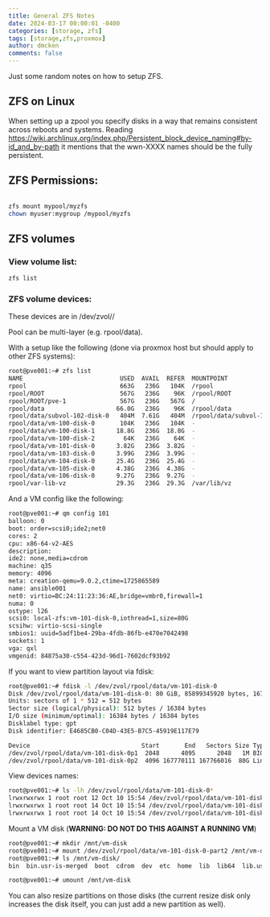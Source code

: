 ```yaml
---
title: General ZFS Notes
date: 2024-03-17 00:00:01 -0400
categories: [storage, zfs]
tags: [storage,zfs,proxmox]
author: dmcken
comments: false
---
```


Just some random notes on how to setup ZFS.

## ZFS on Linux

When setting up a zpool you specify disks in a way that remains consistent across reboots and systems. Reading https://wiki.archlinux.org/index.php/Persistent_block_device_naming#by-id_and_by-path it mentions that the wwn-XXXX names should be the fully persistent.

## ZFS Permissions:

```bash

zfs mount mypool/myzfs
chown myuser:mygroup /mypool/myzfs
```

## ZFS volumes

### View volume list:
```bash
zfs list
```

### ZFS volume devices:

These devices are in /dev/zvol/<pool>/<raw volume name>

Pool can be multi-layer (e.g. rpool/data).

With a setup like the following (done via proxmox host but should apply to other ZFS systems):

```bash
root@pve001:~# zfs list
NAME                           USED  AVAIL  REFER  MOUNTPOINT
rpool                          663G   236G   104K  /rpool
rpool/ROOT                     567G   236G    96K  /rpool/ROOT
rpool/ROOT/pve-1               567G   236G   567G  /
rpool/data                    66.0G   236G    96K  /rpool/data
rpool/data/subvol-102-disk-0   404M  7.61G   404M  /rpool/data/subvol-102-disk-0
rpool/data/vm-100-disk-0       104K   236G   104K  -
rpool/data/vm-100-disk-1      18.8G   236G  18.8G  -
rpool/data/vm-100-disk-2        64K   236G    64K  -
rpool/data/vm-101-disk-0      3.82G   236G  3.82G  -
rpool/data/vm-103-disk-0      3.99G   236G  3.99G  -
rpool/data/vm-104-disk-0      25.4G   236G  25.4G  -
rpool/data/vm-105-disk-0      4.38G   236G  4.38G  -
rpool/data/vm-106-disk-0      9.27G   236G  9.27G  -
rpool/var-lib-vz              29.3G   236G  29.3G  /var/lib/vz
```
And a VM config like the following:

```bash
root@pve001:~# qm config 101
balloon: 0
boot: order=scsi0;ide2;net0
cores: 2
cpu: x86-64-v2-AES
description:
ide2: none,media=cdrom
machine: q35
memory: 4096
meta: creation-qemu=9.0.2,ctime=1725865589
name: ansible001
net0: virtio=BC:24:11:23:36:AE,bridge=vmbr0,firewall=1
numa: 0
ostype: l26
scsi0: local-zfs:vm-101-disk-0,iothread=1,size=80G
scsihw: virtio-scsi-single
smbios1: uuid=5adf1be4-29ba-4fdb-86fb-e470e7042498
sockets: 1
vga: qxl
vmgenid: 84875a30-c554-423d-96d1-7602dcf93b92
```

If you want to view partition layout via fdisk:

```bash
root@pve001:~# fdisk -l /dev/zvol/rpool/data/vm-101-disk-0
Disk /dev/zvol/rpool/data/vm-101-disk-0: 80 GiB, 85899345920 bytes, 167772160 sectors
Units: sectors of 1 * 512 = 512 bytes
Sector size (logical/physical): 512 bytes / 16384 bytes
I/O size (minimum/optimal): 16384 bytes / 16384 bytes
Disklabel type: gpt
Disk identifier: E4685CB0-C04D-43E5-B7C5-45919E117E79

Device                               Start       End   Sectors Size Type
/dev/zvol/rpool/data/vm-101-disk-0p1  2048      4095      2048   1M BIOS boot
/dev/zvol/rpool/data/vm-101-disk-0p2  4096 167770111 167766016  80G Linux filesystem
```

View devices names:

```bash
root@pve001:~# ls -lh /dev/zvol/rpool/data/vm-101-disk-0*
lrwxrwxrwx 1 root root 12 Oct 10 15:54 /dev/zvol/rpool/data/vm-101-disk-0 -> ../../../zd0
lrwxrwxrwx 1 root root 14 Oct 10 15:54 /dev/zvol/rpool/data/vm-101-disk-0-part1 -> ../../../zd0p1
lrwxrwxrwx 1 root root 14 Oct 10 15:54 /dev/zvol/rpool/data/vm-101-disk-0-part2 -> ../../../zd0p2
```

Mount a VM disk (**WARNING: DO NOT DO THIS AGAINST A RUNNING VM**)

```bash
root@pve001:~# mkdir /mnt/vm-disk
root@pve001:~# mount /dev/zvol/rpool/data/vm-101-disk-0-part2 /mnt/vm-disk/
root@pve001:~# ls /mnt/vm-disk/
bin  bin.usr-is-merged  boot  cdrom  dev  etc  home  lib  lib64  lib.usr-is-merged  lost+found  media  mnt  opt  proc  root  run  sbin  sbin.usr-is-merged  snap  srv  swap.img  sys  tmp  usr  var

root@pve001:~# umount /mnt/vm-disk
```

You can also resize partitions on those disks (the current resize disk only increases the disk itself, you can just add a new partition as well).
